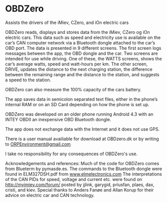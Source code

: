 # OBDZero
Assists the drivers of the iMiev, CZero, and iOn electric cars

OBDZero reads, displays and stores data from the iMiev, CZero og iOn electric cars. This data such as speed and electricity use is available on the car’s CAN computer network via a Bluetooth dongle attached to the car’s OBD port. The data is presented in 9 different screens. The first screen logs messages between the app, the OBD dongle and the car.  Two screens are intended for use while driving.  One of these, the WATTS screens, shows the car’s average watts, speed and watt-hours per km.  The other screen, DRIVE, updates the distance to the next charging station, the difference between the remaining range and the distance to the station, and suggests a speed to the station. 

OBDZero can also measure the 100% capacity of the cars battery.

The app saves data in semicolon separated text files, either in the phone’s internal RAM or on an SD Card depending on how the phone is set up.

OBDZero was developed on an older phone running Android 4.3 with an INTEY OBDII an inexpensive OBD Bluetooth dongle. 

The app does not exchange data with the Internet and it does not use GPS.

There is a user manual availiable for download at OBDzero.dk or by writing to ORPEnvironment@gmail.com

I take no responsibility for any consequences of OBDZero's use.

Acknowledgements and references:
Much of the code for OBDZero comes from Blueterm by pymasde.es.
The commands to the Bluetooth dongle were found in ELM327DSH.pdf from www.elmelectronics.com
The interpretations of the CAN PIDs for speed, voltage and current etc. were found on http://myimiev.com/forum/ posted by jjlink, garygid, priusfan, plaes, dax, cristi, and kiev.
Special thanks to Anders Fanøe and Allan Korup for their advice on electric car and CAN technology.
